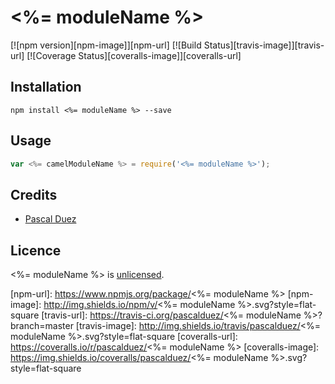 # <%= moduleName %>

[![npm version][npm-image]][npm-url]
[![Build Status][travis-image]][travis-url]
[![Coverage Status][coveralls-image]][coveralls-url]

>

## Installation

```
npm install <%= moduleName %> --save
```

## Usage

```js
var <%= camelModuleName %> = require('<%= moduleName %>');
```

## Credits

* [Pascal Duez](https://github.com/pascalduez)


## Licence

<%= moduleName %> is [unlicensed](http://unlicense.org/).


[npm-url]: https://www.npmjs.org/package/<%= moduleName %>
[npm-image]: http://img.shields.io/npm/v/<%= moduleName %>.svg?style=flat-square
[travis-url]: https://travis-ci.org/pascalduez/<%= moduleName %>?branch=master
[travis-image]: http://img.shields.io/travis/pascalduez/<%= moduleName %>.svg?style=flat-square
[coveralls-url]: https://coveralls.io/r/pascalduez/<%= moduleName %>
[coveralls-image]: https://img.shields.io/coveralls/pascalduez/<%= moduleName %>.svg?style=flat-square
